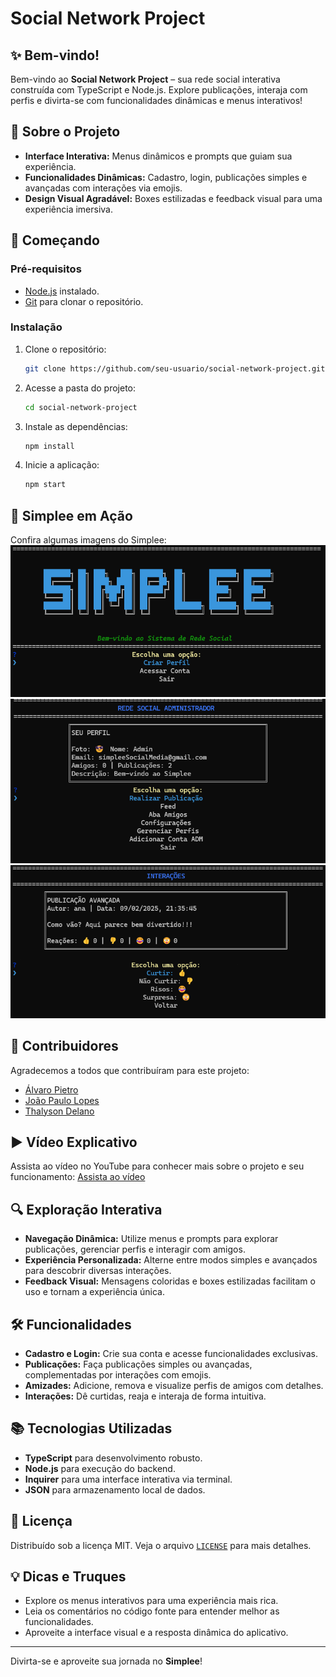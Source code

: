 # Social Network Project

## ✨ Bem-vindo!

Bem-vindo ao **Social Network Project** – sua rede social interativa construída com TypeScript e Node.js. Explore publicações, interaja com perfis e divirta-se com funcionalidades dinâmicas e menus interativos!

## 📖 Sobre o Projeto

- **Interface Interativa:** Menus dinâmicos e prompts que guiam sua experiência.
- **Funcionalidades Dinâmicas:** Cadastro, login, publicações simples e avançadas com interações via emojis.
- **Design Visual Agradável:** Boxes estilizadas e feedback visual para uma experiência imersiva.

## 🚀 Começando

### Pré-requisitos
- [Node.js](https://nodejs.org) instalado.
- [Git](https://git-scm.com) para clonar o repositório.

### Instalação
1. Clone o repositório:
   ```bash
   git clone https://github.com/seu-usuario/social-network-project.git
   ```
2. Acesse a pasta do projeto:
   ```bash
   cd social-network-project
   ```
3. Instale as dependências:
   ```bash
   npm install
   ```
4. Inicie a aplicação:
   ```bash
   npm start
   ```

## 📸 Simplee em Ação

Confira algumas imagens do Simplee:
![Simplee Screenshot 1](./imagens/image.png)
![Simplee Screenshot 2](./imagens/image2.png)
![Simplee Screenshot 3](./imagens/image3.png)

## 👥 Contribuidores

Agradecemos a todos que contribuíram para este projeto:
- [Álvaro Pietro](https://github.com/PietroDev-01)
- [João Paulo Lopes](https://github.com/jpaullopes)
- [Thalyson Delano](https://github.com/thalyssonDEV)


## ▶️ Vídeo Explicativo

Assista ao vídeo no YouTube para conhecer mais sobre o projeto e seu funcionamento:
[Assista ao vídeo](https://www.youtube.com/link-do-video)

## 🔍 Exploração Interativa

- **Navegação Dinâmica:** Utilize menus e prompts para explorar publicações, gerenciar perfis e interagir com amigos.
- **Experiência Personalizada:** Alterne entre modos simples e avançados para descobrir diversas interações.
- **Feedback Visual:** Mensagens coloridas e boxes estilizadas facilitam o uso e tornam a experiência única.

## 🛠️ Funcionalidades

- **Cadastro e Login:** Crie sua conta e acesse funcionalidades exclusivas.
- **Publicações:** Faça publicações simples ou avançadas, complementadas por interações com emojis.
- **Amizades:** Adicione, remova e visualize perfis de amigos com detalhes.
- **Interações:** Dê curtidas, reaja e interaja de forma intuitiva.

## 📚 Tecnologias Utilizadas

- **TypeScript** para desenvolvimento robusto.
- **Node.js** para execução do backend.
- **Inquirer** para uma interface interativa via terminal.
- **JSON** para armazenamento local de dados.

## 📜 Licença

Distribuído sob a licença MIT. Veja o arquivo [`LICENSE`](./LICENSE) para mais detalhes.

## 💡 Dicas e Truques

- Explore os menus interativos para uma experiência mais rica.
- Leia os comentários no código fonte para entender melhor as funcionalidades.
- Aproveite a interface visual e a resposta dinâmica do aplicativo.

---

Divirta-se e aproveite sua jornada no **Simplee**!
